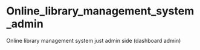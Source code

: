 # Online_library_management_system_admin
Online library management system just admin side (dashboard admin)
